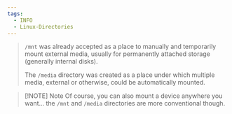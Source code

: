 ```yaml
---
tags:
  - INFO
  - Linux-Directories
---
```


> `/mnt` was already accepted as a place to manually and temporarily mount external media, usually for permanently attached storage (generally internal disks).
> 
> The `/media` directory was created as a place under which multiple media, external or otherwise, could be automatically mounted.

> [!NOTE] Note
> Of course, you can also mount a device anywhere you want... the `/mnt` and `/media` directories are more conventional though.